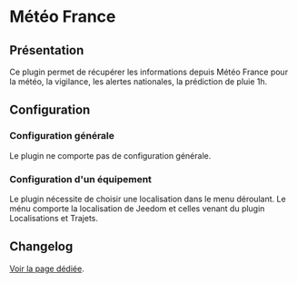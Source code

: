 # Météo France

## Présentation

Ce plugin permet de récupérer les informations depuis Météo France pour la météo, la vigilance, les alertes nationales, la prédiction de pluie 1h.

## Configuration

### Configuration générale

Le plugin ne comporte pas de configuration générale.

### Configuration d'un équipement

Le plugin nécessite de choisir une localisation dans le menu déroulant. Le ménu comporte la localisation de Jeedom et celles venant du plugin Localisations et Trajets.


## Changelog

[Voir la page dédiée](changelog.md).
